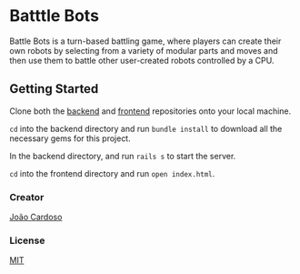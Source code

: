 # Batttle Bots

Battle Bots is a turn-based battling game, where players can create their own robots by selecting from a variety of modular parts and moves and then use them to battle other user-created robots controlled by a CPU.

## Getting Started

Clone both the [backend](https://github.com/JoaoCardoso193/Module_3_Project_Backend) and [frontend](https://github.com/JoaoCardoso193/Module_3_Project_Frontend) repositories onto your local machine.

`cd` into the backend directory and run `bundle install` to download all the necessary gems for this project.

In the backend directory, and run `rails s` to start the server.

`cd` into the frontend directory and run `open index.html`.

### Creator

[João Cardoso](https://github.com/JoaoCardoso193)

### License

[MIT](https://choosealicense.com/licenses/mit/)
